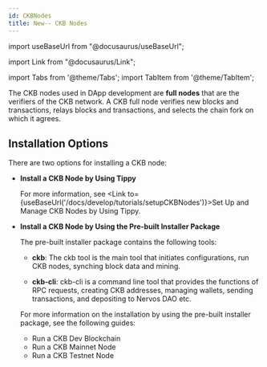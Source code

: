 ```yaml
---
id: CKBNodes
title: New-- CKB Nodes
---
```


import useBaseUrl from "@docusaurus/useBaseUrl";

import Link from "@docusaurus/Link";

import Tabs from '@theme/Tabs';
import TabItem from '@theme/TabItem';

The CKB nodes used in DApp development are **full nodes** that are the verifiers of the CKB network. A CKB full node verifies new blocks and transactions, relays blocks and transactions, and selects the chain fork on which it agrees.

## Installation Options

There are two options for installing a CKB node:

- **Install a CKB Node by Using Tippy**

  For more information, see <Link to={useBaseUrl('/docs/develop/tutorials/setupCKBNodes')}>Set Up and Manage CKB Nodes by Using Tippy</Link>.

- **Install a CKB Node by Using the Pre-built Installer Package**

  The pre-built installer package contains the following tools: 

  - **ckb**: The ckb tool is the main tool that initiates configurations, run CKB nodes, synching block data and mining. 

  - **ckb-cli**: ckb-cli is a command line tool that provides the functions of RPC requests, creating CKB addresses, managing wallets, sending transactions, and depositing to Nervos DAO etc.

  For more information on the installation by using the pre-built installer package, see the following guides:

  - <Link to={useBaseUrl('/docs/basics/guides/devchain')}>Run a CKB Dev Blockchain</Link>
  - <Link to={useBaseUrl('/docs/basics/guides/mainnet')}>Run a CKB Mainnet Node</Link>
  - <Link to={useBaseUrl('/docs/basics/guides/testnet')}>Run a CKB Testnet Node</Link>